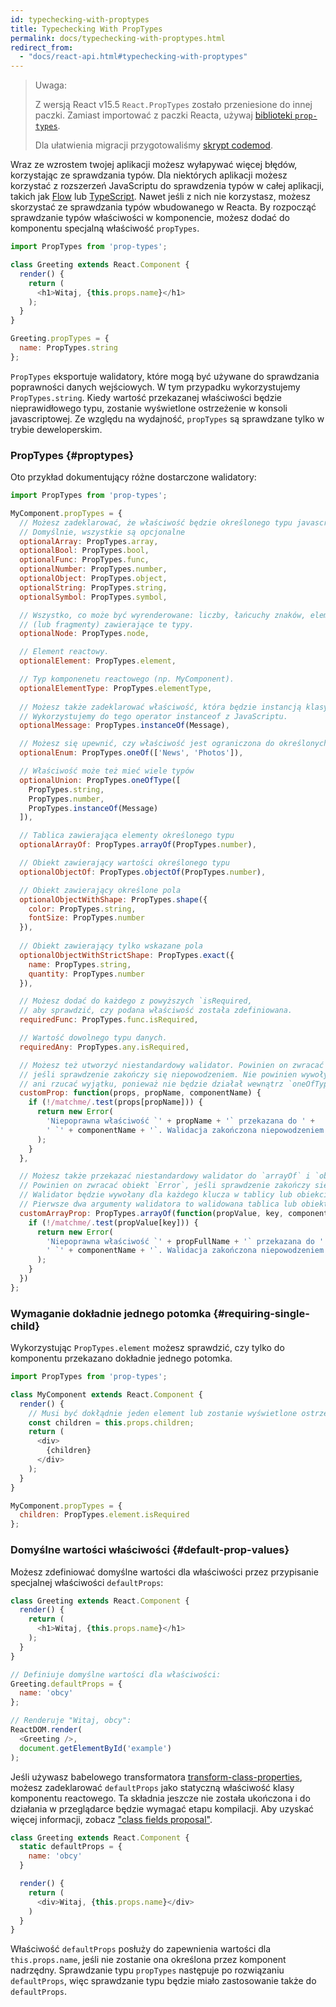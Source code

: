 ```yaml
---
id: typechecking-with-proptypes
title: Typechecking With PropTypes
permalink: docs/typechecking-with-proptypes.html
redirect_from:
  - "docs/react-api.html#typechecking-with-proptypes"
---
```


> Uwaga:
>
> Z wersją React v15.5 `React.PropTypes` zostało przeniesione do innej paczki. Zamiast importować z paczki Reacta, używaj [biblioteki `prop-types`](https://www.npmjs.com/package/prop-types).
>
> Dla ułatwienia migracji przygotowaliśmy [skrypt codemod](/blog/2017/04/07/react-v15.5.0.html#migrating-from-react.proptypes).

Wraz ze wzrostem twojej aplikacji możesz wyłapywać więcej błędów, korzystając ze sprawdzania typów. Dla niektórych aplikacji możesz korzystać z rozszerzeń JavaScriptu do sprawdzenia typów w całej aplikacji, takich jak [Flow](https://flow.org/) lub [TypeScript](https://www.typescriptlang.org/). Nawet jeśli z nich nie korzystasz, możesz skorzystać ze sprawdzania typów wbudowanego w Reacta. By rozpocząć sprawdzanie typów właściwości w komponencie, możesz dodać do komponentu specjalną właściwość `propTypes`.

```javascript
import PropTypes from 'prop-types';

class Greeting extends React.Component {
  render() {
    return (
      <h1>Witaj, {this.props.name}</h1>
    );
  }
}

Greeting.propTypes = {
  name: PropTypes.string
};
```
`PropTypes` eksportuje walidatory, które mogą być używane do sprawdzania poprawności danych wejściowych. W tym przypadku wykorzystujemy `PropTypes.string`. Kiedy wartość przekazanej właściwości będzie nieprawidłowego typu, zostanie wyświetlone ostrzeżenie w konsoli javascriptowej. Ze względu na wydajność, `propTypes` są sprawdzane tylko w trybie deweloperskim.

### PropTypes {#proptypes}

Oto przykład dokumentujący różne dostarczone walidatory:

```javascript
import PropTypes from 'prop-types';

MyComponent.propTypes = {
  // Możesz zadeklarować, że właściwość będzie określonego typu javascriptowego. 
  // Domyślnie, wszystkie są opcjonalne
  optionalArray: PropTypes.array,
  optionalBool: PropTypes.bool,
  optionalFunc: PropTypes.func,
  optionalNumber: PropTypes.number,
  optionalObject: PropTypes.object,
  optionalString: PropTypes.string,
  optionalSymbol: PropTypes.symbol,

  // Wszystko, co może być wyrenderowane: liczby, łańcuchy znaków, elementy lub tablice
  // (lub fragmenty) zawierające te typy.
  optionalNode: PropTypes.node,

  // Element reactowy.
  optionalElement: PropTypes.element,

  // Typ komponenetu reactowego (np. MyComponent).
  optionalElementType: PropTypes.elementType,
  
  // Możesz także zadeklarować właściwość, która będzie instancją klasy.
  // Wykorzystujemy do tego operator instanceof z JavaScriptu.
  optionalMessage: PropTypes.instanceOf(Message),

  // Możesz się upewnić, czy właściwość jest ograniczona do określonych wartości
  optionalEnum: PropTypes.oneOf(['News', 'Photos']),

  // Właściwość może też mieć wiele typów
  optionalUnion: PropTypes.oneOfType([
    PropTypes.string,
    PropTypes.number,
    PropTypes.instanceOf(Message)
  ]),

  // Tablica zawierająca elementy określonego typu
  optionalArrayOf: PropTypes.arrayOf(PropTypes.number),

  // Obiekt zawierający wartości określonego typu
  optionalObjectOf: PropTypes.objectOf(PropTypes.number),

  // Obiekt zawierający określone pola
  optionalObjectWithShape: PropTypes.shape({
    color: PropTypes.string,
    fontSize: PropTypes.number
  }),
  
  // Obiekt zawierający tylko wskazane pola
  optionalObjectWithStrictShape: PropTypes.exact({
    name: PropTypes.string,
    quantity: PropTypes.number
  }),   

  // Możesz dodać do każdego z powyższych `isRequired,
  // aby sprawdzić, czy podana właściwość została zdefiniowana.
  requiredFunc: PropTypes.func.isRequired,

  // Wartość dowolnego typu danych.
  requiredAny: PropTypes.any.isRequired,

  // Możesz też utworzyć niestandardowy walidator. Powinien on zwracać obiekt `Error`,
  // jeśli sprawdzenie zakończy się niepowodzeniem. Nie powinien wywoływać `console.warn`
  // ani rzucać wyjątku, ponieważ nie będzie działał wewnątrz `oneOfType`.
  customProp: function(props, propName, componentName) {
    if (!/matchme/.test(props[propName])) {
      return new Error(
        'Niepoprawna właściwość `' + propName + '` przekazana do ' +
        ' `' + componentName + '`. Walidacja zakończona niepowodzeniem.'
      );
    }
  },

  // Możesz także przekazać niestandardowy walidator do `arrayOf` i `objectOf`.
  // Powinien on zwracać obiekt `Error`, jeśli sprawdzenie zakończy się niepowodzeniem.
  // Walidator będzie wywołany dla każdego klucza w tablicy lub obiekcie.
  // Pierwsze dwa argumenty walidatora to walidowana tablica lub obiekt oraz klucz bieżącego elementu.
  customArrayProp: PropTypes.arrayOf(function(propValue, key, componentName, location, propFullName) {
    if (!/matchme/.test(propValue[key])) {
      return new Error(
        'Niepoprawna właściwość `' + propFullName + '` przekazana do ' +
        ' `' + componentName + '`. Walidacja zakończona niepowodzeniem.'
      );
    }
  })
};
```

### Wymaganie dokładnie jednego potomka {#requiring-single-child}

Wykorzystując `PropTypes.element` możesz sprawdzić, czy tylko do komponentu przekazano dokładnie jednego potomka.

```javascript
import PropTypes from 'prop-types';

class MyComponent extends React.Component {
  render() {
    // Musi być dokłądnie jeden element lub zostanie wyświetlone ostrzeżenie.
    const children = this.props.children;
    return (
      <div>
        {children}
      </div>
    );
  }
}

MyComponent.propTypes = {
  children: PropTypes.element.isRequired
};
```

### Domyślne wartości właściwości {#default-prop-values}

Możesz zdefiniować domyślne wartości dla właściwości przez przypisanie specjalnej właściwości `defaultProps`:

```javascript
class Greeting extends React.Component {
  render() {
    return (
      <h1>Witaj, {this.props.name}</h1>
    );
  }
}

// Definiuje domyślne wartości dla właściwości:
Greeting.defaultProps = {
  name: 'obcy'
};

// Renderuje "Witaj, obcy":
ReactDOM.render(
  <Greeting />,
  document.getElementById('example')
);
```

Jeśli używasz babelowego transformatora [transform-class-properties](https://babeljs.io/docs/plugins/transform-class-properties/), możesz zadeklarować `defaultProps` jako statyczną właściwość klasy komponentu reactowego. Ta składnia jeszcze nie została ukończona i do działania w przeglądarce będzie wymagać etapu kompilacji. Aby uzyskać więcej informacji, zobacz ["class fields proposal"](https://github.com/tc39/proposal-class-fields).

```javascript
class Greeting extends React.Component {
  static defaultProps = {
    name: 'obcy'
  }

  render() {
    return (
      <div>Witaj, {this.props.name}</div>
    )
  }
}
```
Właściwość `defaultProps` posłuży do zapewnienia wartości dla `this.props.name`, jeśli nie zostanie ona określona przez komponent nadrzędny. Sprawdzanie typu `propTypes` następuje po rozwiązaniu `defaultProps`, więc sprawdzanie typu będzie miało zastosowanie także do `defaultProps`.
